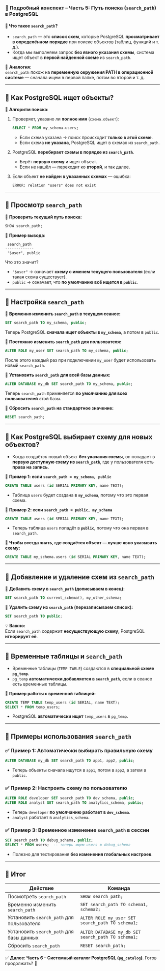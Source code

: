 ### 📌 **Подробный конспект – Часть 5: Путь поиска (`search_path`) в PostgreSQL**

#### 🔹 **Что такое `search_path`?**

- `search_path` — это **список схем**, которые PostgreSQL **просматривает в определённом порядке** при поиске объектов (таблиц, функций и т. д.).
- Когда мы выполняем запрос **без явного указания схемы**, система ищет объект в **первой найденной схеме** из `search_path`.

📌 **Аналогия**:  
`search_path` похож на **переменную окружения PATH в операционной системе** — сначала ищем в первой папке, потом во второй и т. д.

---

## 🔹 **Как PostgreSQL ищет объекты?**

📌 **Алгоритм поиска:**

1. Проверяет, указано ли **полное имя** (`схема.объект`):
    
    ```sql
    SELECT * FROM my_schema.users;
    ```
    
    - Если схема указана → поиск происходит **только в этой схеме**.
    - Если схема **не указана**, PostgreSQL ищет в схемах из `search_path`.
2. PostgreSQL **перебирает схемы в порядке из `search_path`**.
    
    - Берёт **первую схему** и ищет объект.
    - Если не нашёл — переходит ко **второй**, и так далее.
3. Если объект **не найден в указанных схемах** — ошибка:
    
    ```
    ERROR: relation "users" does not exist
    ```
    

---

## 🔹 **Просмотр `search_path`**

📌 **Проверить текущий путь поиска:**

```sql
SHOW search_path;
```

📌 **Пример вывода:**

```
 search_path
-------------
 "$user", public
```

Что это значит?

- `"$user"` → означает **схему с именем текущего пользователя** (если такая схема существует).
- `public` → означает, что **по умолчанию всё ищется в `public`**.

---

## 🔹 **Настройка `search_path`**

📌 **Временно изменить `search_path` в текущем сеансе:**

```sql
SET search_path TO my_schema, public;
```

Теперь PostgreSQL **сначала ищет объекты в `my_schema`**, а потом в `public`.

📌 **Постоянно изменить `search_path` для пользователя:**

```sql
ALTER ROLE my_user SET search_path TO my_schema, public;
```

После этого каждый раз при подключении `my_user` будет использовать новый `search_path`.

📌 **Установить `search_path` для всей базы данных:**

```sql
ALTER DATABASE my_db SET search_path TO my_schema, public;
```

Теперь `search_path` применяется **по умолчанию для всех пользователей** этой базы.

📌 **Сбросить `search_path` на стандартное значение:**

```sql
RESET search_path;
```

---

## 🔹 **Как PostgreSQL выбирает схему для новых объектов?**

- Когда создаётся новый объект **без указания схемы**, он попадает в **первую доступную схему из `search_path`**, где у пользователя есть **права на запись**.

📌 **Пример 1: если `search_path = my_schema, public`**

```sql
CREATE TABLE users (id SERIAL PRIMARY KEY, name TEXT);
```

- Таблица `users` будет создана в **`my_schema`**, потому что это первая схема.

📌 **Пример 2: если `search_path = public, my_schema`**

```sql
CREATE TABLE users (id SERIAL PRIMARY KEY, name TEXT);
```

- Теперь таблица `users` попадёт в **`public`**, потому что она первая в `search_path`.

📌 **Чтобы всегда знать, где создаётся объект — лучше явно указывать схему:**

```sql
CREATE TABLE my_schema.users (id SERIAL PRIMARY KEY, name TEXT);
```

---

## 🔹 **Добавление и удаление схем из `search_path`**

📌 **Добавить схему в `search_path` (дописываем в конец):**

```sql
SET search_path TO current_schema(), my_other_schema;
```

📌 **Удалить схему из `search_path` (перезаписываем список):**

```sql
SET search_path TO public;
```

💡 **Важно:**  
Если `search_path` содержит **несуществующую схему**, PostgreSQL **игнорирует её**.

---

## 🔹 **Временные таблицы и `search_path`**

- Временные таблицы (`TEMP TABLE`) создаются в **специальной схеме `pg_temp`**.
- `pg_temp` **автоматически добавляется в `search_path`**, если в сеансе есть временные таблицы.

📌 **Пример работы с временной таблицей:**

```sql
CREATE TEMP TABLE temp_users (id SERIAL, name TEXT);
SELECT * FROM temp_users;
```

- PostgreSQL **автоматически ищет** `temp_users` в `pg_temp`.

---

## 🔹 **Примеры использования `search_path`**

### ✅ **Пример 1: Автоматически выбирать правильную схему**

```sql
ALTER DATABASE my_db SET search_path TO app1, app2, public;
```

- Теперь объекты сначала ищутся в `app1`, потом в `app2`, а затем в `public`.

### ✅ **Пример 2: Настроить схему по пользователю**

```sql
ALTER ROLE developer SET search_path TO dev_schema, public;
ALTER ROLE analyst SET search_path TO analytics_schema, public;
```

- Теперь `developer` **по умолчанию работает в `dev_schema`**.
- `analyst` работает в `analytics_schema`.

### ✅ **Пример 3: Временное изменение `search_path` в сессии**

```sql
SET search_path TO debug_schema, public;
SELECT * FROM users;  -- теперь ищем users в debug_schema
```

- Полезно для тестирования **без изменения глобальных настроек**.

---

## 🔹 **Итог**

|**Действие**|**Команда**|
|---|---|
|Посмотреть `search_path`|`SHOW search_path;`|
|Временно изменить `search_path`|`SET search_path TO schema1, schema2;`|
|Установить `search_path` для пользователя|`ALTER ROLE my_user SET search_path TO schema1;`|
|Установить `search_path` для базы данных|`ALTER DATABASE my_db SET search_path TO schema1;`|
|Сбросить `search_path`|`RESET search_path;`|

✅ **Далее: Часть 6 – Системный каталог PostgreSQL (`pg_catalog`)**. Готов продолжать? 🚀
